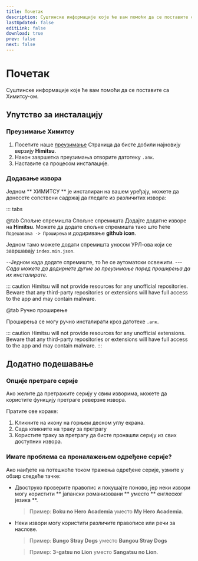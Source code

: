 ```yaml
---
title: Почетак
description: Суштинске информације које ће вам помоћи да се поставите са Химитсу-ом.
lastUpdated: false
editLink: false
download: true
prev: false
next: false
---
```




# Почетак

Суштинске информације које ће вам помоћи да се поставите са Химитсу-ом.

## Упутство за инсталацију

### Преузимање Химитсу

1. Посетите наше [преузимање](/download/) Страница да бисте добили најновију верзију **Himitsu**.
2. Након завршетка преузимања отворите датотеку `.апк`.
3. Наставите са процесом инсталације.

### Додавање извора

Једном ** ХИМИТСУ ** је инсталиран на вашем уређају, можете да донесете сопствени садржај да гледате из различитих извора:


::: tabs

@tab Спољне спремишта
Спољне спремишта Додајте додатне изворе на **Himitsu**. Можете да додате спољне спремишта тако што ћете ``Подешавања -> Проширења`` и додиривање **github icon**.

Једном тамо можете додати спремишта уносом УРЛ-ова који се завршавају `index.min.json`.

--Једном када додате спремиште, то ће се аутоматски освежити.
---*Сада можете да додирнете дугме за преузимање поред проширења да их инсталирате.*

::: caution
Himitsu will not provide resources for any unofficial repositories. Beware that any third-party repositories or extensions will have full access to the app and may contain malware.

@tab Ручно проширење

Проширења се могу ручно инсталирати кроз датотеке `.апк`.

::: caution
Himitsu will not provide resources for any unofficial extensions. Beware that any third-party repositories or extensions will have full access to the app and may contain malware.
:::

## Додатно подешавање

### Опције претраге серије

Ако желите да претражите серију у свим изворима, можете да користите функцију претраге реверзне извора.

Пратите ове кораке:

1. Кликните на икону на горњем десном углу екрана.
1. Сада кликните на траку за претрагу
1. Користите траку за претрагу да бисте пронашли серију из свих доступних извора.

### Имате проблема са проналажењем одређене серије?

Ако наиђете на потешкоће током тражења одређене серије, узмите у обзир следеће тачке:

* Двоструко проверите правопис и покушајте поново, јер неки извори могу користити ** јапански романизовани ** уместо ** енглеског језика **.
  > Пример: **Boku no Hero Academia** уместо **My Hero Academia**.

* Неки извори могу користити различите правописе или речи за наслове.
  > Пример: **Bungo Stray Dogs** уместо **Bungou Stray Dogs**

  > Пример: **3-gatsu no Lion** уместо **Sangatsu no Lion**.

